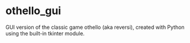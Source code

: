 # othello_gui
GUI version of the classic game othello (aka reversi), created with Python using the built-in tkinter module.
